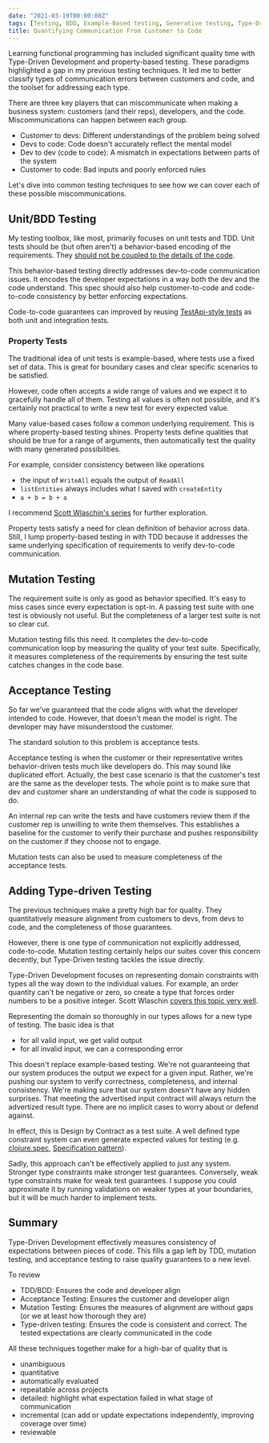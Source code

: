```yaml
---
date: "2021-03-19T00:00:00Z"
tags: [Testing, BDD, Example-Based testing, Generative testing, Type-Driven Development]
title: Quantifying Communication From Customer to Code
---
```


Learning functional programming has included significant quality time with Type-Driven Development and property-based testing. These paradigms highlighted a gap in my previous testing techniques. It led me to better classify types of communication errors between customers and code, and the toolset for addressing each type.
<!--more-->

There are three key players that can miscommunicate when making a business system: customers (and their reps), developers, and the code. Miscommunications can happen between each group.
- Customer to devs: Different understandings of the problem being solved
- Devs to code: Code doesn't accurately reflect the mental model
- Dev to dev (code to code): A mismatch in expectations between parts of the system
- Customer to code: Bad inputs and poorly enforced rules

Let's dive into common testing techniques to see how we can cover each of these possible miscommunications.

## Unit/BDD Testing
My testing toolbox, like most, primarily focuses on unit tests and TDD. Unit tests should be (but often aren't) a behavior-based encoding of the requirements. They [should not be coupled to the details of the code](https://codewithspoon.com/2019/12/stop-corrupting-yourself-test-against-abstractions/).

This behavior-based testing directly addresses dev-to-code communication issues. It encodes the developer expectations in a way both the dev and the code understand. This spec should also help customer-to-code and code-to-code consistency by better enforcing expectations.

Code-to-code guarantees can improved by reusing [TestApi-style tests](https://codewithspoon.com/2019/12/stop-corrupting-yourself-test-against-abstractions/) as both unit and integration tests.

### Property Tests
The traditional idea of unit tests is example-based, where tests use a fixed set of data. This is great for boundary cases and clear specific scenarios to be satisfied.

However, code often accepts a wide range of values and we expect it to gracefully handle all of them. Testing all values is often not possible, and it's certainly not practical to write a new test for every expected value.  

Many value-based cases follow a common underlying requirement. This is where property-based testing shines. Property tests define qualities that should be true for a range of arguments, then automatically test the quality with many generated possibilities.

For example, consider consistency between like operations
- the input of `WriteAll` equals the output of `ReadAll`
- `listEntities` always includes what I saved with `createEntity`
- `a + b = b + a`

I recommend [Scott Wlaschin's series](https://fsharpforfunandprofit.com/posts/property-based-testing/) for further exploration.

Property tests satisfy a need for clean definition of behavior across data. Still, I lump property-based testing in with TDD because it addresses the same underlying specification of requirements to verify dev-to-code communication.

## Mutation Testing
The requirement suite is only as good as behavior specified. It's easy to miss cases since every expectation is opt-in. A passing test suite with one test is obviously not useful. But the completeness of a larger test suite is not so clear cut.

Mutation testing fills this need. It completes the dev-to-code communication loop by measuring the quality of your test suite. Specifically, it measures completeness of the requirements by ensuring the test suite catches changes in the code base.

## Acceptance Testing

So far we've guaranteed that the code aligns with what the developer intended to code. However, that doesn't mean the model is right. The developer may have misunderstood the customer.

The standard solution to this problem is acceptance tests.

Acceptance testing is when the customer or their representative writes behavior-driven tests much like developers do. This may sound like duplicated effort. Actually, the best case scenario is that the customer's test are the same as the developer tests. The whole point is to make sure that dev and customer share an understanding of what the code is supposed to do.

An internal rep can write the tests and have customers review them if the customer rep is unwilling to write them themselves. This establishes a baseline for the customer to verify their purchase and pushes responsibility on the customer if they choose not to engage.

Mutation tests can also be used to measure completeness of the acceptance tests. 

## Adding Type-driven Testing

The previous techniques make a pretty high bar for quality. They quantitatively  measure alignment from customers to devs, from devs to code, and the completeness of those guarantees.

However, there is one type of communication not explicitly addressed, code-to-code. Mutation testing certainly helps our suites cover this concern decently, but Type-Driven testing tackles the issue directly.

Type-Driven Development focuses on representing domain constraints with types all the way down to the individual values. For example, an order quantity can't be negative or zero, so create a type that forces order numbers to be a positive integer. Scott Wlaschin [covers this topic very well](https://www.youtube.com/watch?v=Up7LcbGZFuo).

Representing the domain so thoroughly in our types allows for a new type of testing. The basic idea is that 
- for all valid input, we get valid output
- for all invalid input, we can a corresponding error

This doesn't replace example-based testing. We're not guaranteeing that our system produces the output we expect for a given input. Rather, we're pushing our system to verify correctness, completeness, and internal consistency. We're making sure that our system doesn't have any hidden surprises. That meeting the advertised input contract will always return the advertized result type. There are no implicit cases to worry about or defend against.

In effect, this is Design by Contract as a test suite. A well defined type constraint system can even generate expected values for testing (e.g. [clojure.spec](https://clojure.org/about/spec), [Specification pattern](https://www.martinfowler.com/apsupp/spec.pdf)).

Sadly, this approach can't be effectively applied to just any system. Stronger type constraints make stronger test guarantees. Conversely, weak type constraints make for weak test guarantees. I suppose you could approximate it by running validations on weaker types at your boundaries, but it will be much harder to implement tests. 


## Summary

Type-Driven Development effectively measures consistency of expectations between pieces of code. This fills a gap left by TDD, mutation testing, and acceptance testing to raise quality guarantees to a new level. 

To review
- TDD/BDD: Ensures the code and developer align
- Acceptance Testing: Ensures the customer and developer align
- Mutation Testing: Ensures the measures of alignment are without gaps (or we at least how thorough they are)
- Type-driven testing: Ensures the code is consistent and correct. The tested expectations are clearly communicated in the code

All these techniques together make for a high-bar of quality that is 
- unambiguous
- quantitative
- automatically evaluated
- repeatable across projects
- detailed: highlight what expectation failed in what stage of communication
- incremental (can add or update expectations independently, improving coverage over time)
- reviewable




<!-- Also need system tests that ensure correct configuration-->

<!-- Make sure I understand clojure tests. I thought it would auto-create generators based on a spec, but i'm not sure anymore -->
